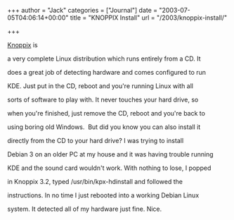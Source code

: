 +++
author = "Jack"
categories = ["Journal"]
date = "2003-07-05T04:06:14+00:00"
title = "KNOPPIX  Install"
url = "/2003/knoppix-install/"

+++

[Knoppix][1] is
  

  
a very complete Linux distribution which runs entirely from a CD. It
  

  
does a great job of detecting hardware and comes configured to run
  

  
KDE. Just put in the CD, reboot and you're running Linux with all
  

  
sorts of software to play with. It never touches your hard drive, so
  

  
when you're finished, just remove the CD, reboot and you're back to
  

  
using boring old Windows.&nbsp; But did you know you can also install it
  

  
directly from the CD to your hard drive? I was trying to install
  

  
Debian 3 on an older PC at my house and it was having trouble running
  

  
KDE and the sound card wouldn't work. With nothing to lose, I popped
  

  
in Knoppix 3.2, typed /usr/bin/kpx-hdinstall and followed the
  

  
instructions. In no time I just rebooted into a working Debian Linux
  

  
system. It detected all of my hardware just fine. Nice.

 [1]: http://www.knopper.net/knoppix/index-en.html